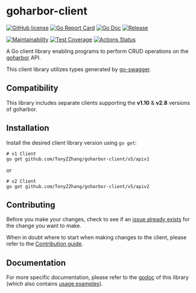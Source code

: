 # goharbor-client
[![GitHub license](https://img.shields.io/github/license/TonyZZhang/goharbor-client.svg?style=flat-square)](https://github.com/TonyZZhang/goharbor-client/blob/master/LICENSE)
[![Go Report Card](https://goreportcard.com/badge/github.com/TonyZZhang/goharbor-client?style=flat-square)](https://goreportcard.com/badge/github.com/TonyZZhang/goharbor-client)
[![Go Doc](https://img.shields.io/badge/godoc-reference-blue.svg?style=flat-square)](https://pkg.go.dev/github.com/TonyZZhang/goharbor-client/v5)
[![Release](https://img.shields.io/github/release/TonyZZhang/goharbor-client.svg?style=flat-square)](https://github.com/TonyZZhang/goharbor-client/releases/latest)

[![Maintainability](https://api.codeclimate.com/v1/badges/a765bafaa29f6f8fdde7/maintainability)](https://codeclimate.com/github/TonyZZhang/goharbor-client/maintainability)
[![Test Coverage](https://api.codeclimate.com/v1/badges/a765bafaa29f6f8fdde7/test_coverage)](https://codeclimate.com/github/TonyZZhang/goharbor-client/test_coverage)
[![Actions Status](https://github.com/TonyZZhang/goharbor-client/workflows/Test/badge.svg)](https://github.com/TonyZZhang/goharbor-client/actions)

A Go client library enabling programs to perform CRUD operations on the [goharbor](https://github.com/goharbor/harbor) API.

This client library utilizes types generated by [go-swagger](https://github.com/go-swagger/go-swagger).

## Compatibility
This library includes separate clients supporting the **v1.10** & **v2.8** versions of goharbor. 

## Installation
Install the desired client library version using `go get`:

```shell script
# v1 Client
go get github.com/TonyZZhang/goharbor-client/v5/apiv1
```

or

```shell script
# v2 Client
go get github.com/TonyZZhang/goharbor-client/v5/apiv2
```

## Contributing
Before you make your changes, check to see if an [issue already exists](https://github.com/TonyZZhang/goharbor-client/issues) for the change you want to make.

When in doubt where to start when making changes to the client, please refer to the [Contribution guide](./CONTRIBUTING.md).

## Documentation
For more specific documentation, please refer to the [godoc](https://pkg.go.dev/github.com/TonyZZhang/goharbor-client/v5) of this library (which also contains [usage examples](https://pkg.go.dev/github.com/TonyZZhang/goharbor-client/v5#pkg-examples)).
